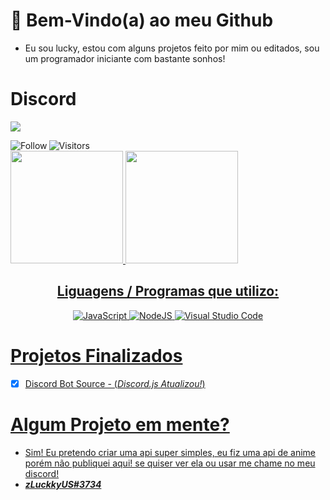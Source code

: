 
# 🌟 Bem-Vindo(a) ao meu Github

- Eu sou lucky, estou com alguns projetos feito por mim ou editados, sou um programador iniciante com bastante sonhos!

# Discord
![](https://discord.c99.nl/widget/theme-4/835317840911269898.png)
<br>
<p align="left">
    <div align="center">
        <a href="https://github.com/zluckkyus?tab=followers">
            <img align="left" alt="Follow" src="https://img.shields.io/github/followers/zluckkyus?style=flat&amp;logo=github&amp;label=Followers&amp;color=2D76BF">
            <img align="left" alt="Visitors" src="https://komarev.com/ghpvc/?username=zLuckkyUS">
        </a>
    </div>
</p>
</br>
<div>
  <a href="https://github.com/zluckkyus">
  <img height="180em" src="https://github-readme-stats.vercel.app/api?username=zluckkyus&show_icons=true&theme=dark&include_all_commits=true&count_private=true"/>
  <img height="180em" src="https://github-readme-stats.vercel.app/api/top-langs/?username=zluckkyus&layout=compact&langs_count=7&theme=dark"/>
</div>

<div align="center">
      <h2>Liguagens / Programas que utilizo:</h2>
    <p align="center">
        <img alt="JavaScript" src="https://img.shields.io/badge/javascript-%23323330.svg?style=for-the-badge&logo=javascript&logoColor=%23F7DF1E"/>
        <img alt="NodeJS" src="https://img.shields.io/badge/node.js-%2343853D.svg?style=for-the-badge&logo=node-dot-js&logoColor=white"/>
        <img alt="Visual Studio Code" src="https://img.shields.io/badge/VisualStudioCode-0078d7.svg?style=for-the-badge&logo=visual-studio-code&logoColor=white"/>
      </p>
</div>

# Projetos Finalizados
- [x] Discord Bot Source - (*Discord.js Atualizou!*)

# Algum Projeto em mente?
- Sim! Eu pretendo criar uma api super simples, eu fiz uma api de anime porém não publiquei aqui! se quiser ver ela ou usar me chame no meu discord! 
- ***zLuckkyUS#3734***
